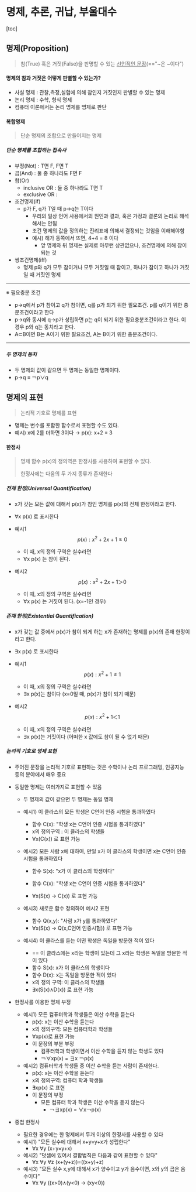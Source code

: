 # 명제, 추론, 귀납, 부울대수

[toc]

## 명제(Proposition)

> 참(True) 혹은 거짓(False)을 판명할 수 있는 <u>선언적인 문장</u>(=="~은 ~이다")



#### 명제의 참과 거짓은 어떻게 판별할 수 있는가?

- 사실 명제 : 관찰,측정,실험에 의해 참인지 거짓인지 판별할 수 있는 명제
- 논리 명제 : 수학, 형식 명제
- 컴퓨터 이론에서는 논리 명제를 명제로 판단



#### 복합명제

> 단순 명제의 조합으로 만들어지는 명제

##### 단순 명제를 조합하는 접속사

- 부정(Not) : T면 F, F면 T
- 곱(And) : 둘 중 하나라도 F면 F
- 합(Or) 
  - inclusive OR : 둘 중 하나라도 T면 T
  - exclusive OR : 
- 조건명제(if) 
  - p가 F, q가 T일 때 p→q는 T이다
    - 우리의 일상 언어 사용에서의 원인과 결과, 혹은 가정과 결론의 논리로 해석해서는 안됨
    - 조건 명제의 값을 정의하는 진리표에 의해서 결정되는 것임을 이해해야함
    - 예시) 해가 동쪽에서 뜨면, 4+4 = 8 이다
      - 앞 명제와 뒤 명제는 실제로 아무런 상관없으나, 조건명제에 의해 참이 되는 것
- 쌍조건명제(iff)
  - 명제 p와 q가 모두 참이거나 모두 거짓일 때 참이고, 하나가 참이고 하나가 거짓일 때 거짓인 명제

<hr>
※ 필요충분 조건

- p→q에서 p가 참이고 q가 참이면, q를 p가 되기 위한 필요조건. p를 q이기 위한 충분조건이라고 한다
- p→q와 동시에 q→p가 성립하면 p는 q이 되기 위한 필요충분조건이라고 한다. 이 경우 p와 q는 동치라고 한다.
- A⊂B이면 B는 A이기 위한 필요조건, A는 B이기 위한 충분조건이다.

<hr>

##### 두 명제의 동치

- 두 명제의 값이 같으면 두 명제는 동일한 명제이다.
- p→q ≡ ￢p∨q





## 명제의 표현

> 논리적 기호로 명제를 표현

- 명제는 변수를 포함한 함수로서 표현할 수도 있다.
- 예시) x에 2를 더하면 3이다 → p(x): x+2 = 3



#### 한정사

> 명제 함수 p(x)의 정의역은 한정사를 사용하여 표현할 수 있다.
>
> 한정사에는 다음의 두 가지 종류가 존재한다



##### 전체 한정(Universal Quantification)

- x가 갖는 모든 값에 대해서 p(x)가 참인 명제를 p(x)의 전체 한정이라고 한다.

- ∀x p(x) 로 표시한다

- 예시1
  $$
  p(x): x^2 + 2x +1 ≥ 0
  $$

  - 이 때, x의 정의 구역은 실수라면
  - ∀x p(x) 는 참이 된다.

- 예시2
  $$
  p(x): x^2 + 2x +1 ＞ 0
  $$

  - 이 때, x의 정의 구역은 실수라면
  - ∀x p(x) 는 거짓이 된다. (x=-1인 경우)



##### 존재 한정(Existential Quantification)

- x가 갖는 값 중에서 p(x)가 참이 되게 하는 x가 존재하는 명제를 p(x)의 존재 한정이라고 한다.

- ∃x p(x) 로 표시한다

- 예시1
  $$
  p(x) : x^2+1 ≤ 1
  $$

  - 이 때, x의 정의 구역은 실수라면
  - ∃x p(x)는 참이다 (x=0일 때, p(x)가 참이 되기 때문)



- 예시2
  $$
  p(x) : x^2+1 ＜ 1
  $$

  - 이 때, x의 정의 구역은 실수라면
  - ∃x p(x)는 거짓이다 (어떠한 x 값에도 참이 될 수 없기 때문)



##### 논리적 기호로 명제 표현

- 주어진 문장을 논리적 기호로 표현하는 것은 수학이나 논리 프로그래밍, 인공지능 등의 분야에서 매우 중요

- 동일한 명제는 여러가지로 표현할 수 있음

  - 두 명제의 값이 같으면 두 명제는 동일 명제

  - 예시1) 이 클라스의 모든 학생은 C언어 인증 시험을 통과하였다

    - 함수 C(x): "학생 x는 C언어 인증 시험을 통과하였다"
    - x의 정의구역 : 이 클라스의 학생들
    - ∀x(C(x)) 로 표현 가능

  - 예시2) 모든 사람 x에 대하여, 만일 x가 이 클라스의 학생이면 x는 C언어 인증 시험을 통과하였다

    - 함수 S(x): "x가 이 클라스의 학생이다"

    - 함수 C(x): "학생 x는 C언어 인증 시험을 통과하였다"

    - ∀x(S(x) → C(x)) 로 표현 가능

  - 예시3) 새로운 함수 정의하여 예시2 표현
    - 함수 Q(x,y): "사람 x가 y를 통과하였다"
    - ∀x(S(x) → Q(x,C언어 인증시험)) 로 표현 가능
  - 예시4) 이 클라스를 듣는 어떤 학생은 독일을 방문한 적이 있다
    - == 이 클라스에는 x라는 학생이 있는데 그 x라는 학생은 독일을 방문한 적이 있다
    - 함수 S(x): x가 이 클라스의 학생이다
    - 함수 D(x): x는 독일을 방문한 적이 있다
    - x의 정의 구역: 이 클라스의 학생들
    - ∃x(S(x)∧D(x)) 로 표현 가능

- 한정사를 이용한 명제 부정

  - 예시1) 모든 컴퓨터학과 학생들은 이산 수학을 듣는다
    - p(x): x는 이산 수학을 듣는다
    - x의 정의구역: 모든 컴퓨터학과 학생들
    - ∀xp(x)로 표현 가능
    - 이 문장의 부분 부정
      - 컴퓨터학과 학생이면서 이산 수학을 듣지 않는 학생도 있다
      - ￢∀xp(x) = ∃x ￢p(x)
  - 예시2) 컴퓨터학과 학생들 중 이산 수학을 듣는 사람이 존재한다.
    - p(x): x는 이산 수학을 듣는다
    - x의 정의구역: 컴퓨터 학과 학생들
    - ∃xp(x) 로 표현
    - 이 문장의 부정
      - 모든 컴퓨터 학과 학생은 이산 수학을 듣지 않는다
        - ￢∃xp(x) = ∀x￢p(x)

- 중첩 한정사

  - 필요한 경우에는 한 명제에서 두개 이상의 한정사를 사용할 수 있다
  - 예시1) "모든 실수에 대해서 x+y=y+x가 성립한다"
    - ∀x ∀y (x+y=y+x)
  - 예시2) "덧셈에 있어서 결합법칙은 다음과 같이 표현할 수 있다"
    - ∀x ∀y ∀z (x+(y+z))=((x+y)+z)
  - 예시3) "모든 실수 x,y에 대해서 x가 양수이고 y가 음수이면, x와 y의 곱은 음수이다"
    - ∀x ∀y ((x>0)∧(y<0) → (xy<0))
